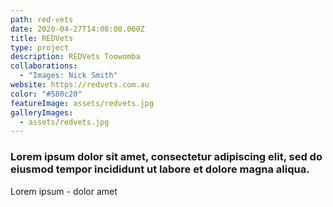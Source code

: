 ```yaml
---
path: red-vets
date: 2020-04-27T14:00:00.000Z
title: REDVets
type: project
description: REDVets Toowomba
collaborations:
  - "Images: Nick Smith"
website: https://redvets.com.au
color: "#580c20"
featureImage: assets/redvets.jpg
galleryImages:
  - assets/redvets.jpg
---
```

### Lorem ipsum dolor sit amet, consectetur adipiscing elit, sed do eiusmod tempor incididunt ut labore et dolore magna aliqua. 

Lorem ipsum - dolor amet
